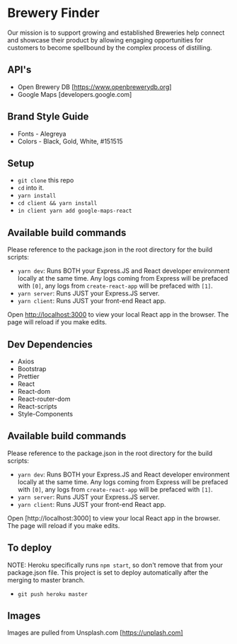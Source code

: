 # Brewery Finder

Our mission is to support growing and established  Breweries help connect and showcase their product by allowing engaging opportunities for customers to become spellbound by the complex process of distilling.

## API's 

- Open Brewery DB [https://www.openbrewerydb.org]
- Google Maps [developers.google.com]

## Brand Style Guide

- Fonts - Alegreya
- Colors - Black, Gold, White, #151515 

## Setup

- `git clone` this repo
- `cd` into it.
- `yarn install`
- `cd client && yarn install`
- `in client yarn add google-maps-react`

## Available build commands
Please reference to the package.json in the root directory for the build scripts:

- `yarn dev`: Runs BOTH your Express.JS and React developer environment locally at the same time. Any logs coming from Express will be prefaced with `[0]`, any logs from `create-react-app` will be prefaced with `[1]`.
- `yarn server`: Runs JUST your Express.JS server.
- `yarn client`: Runs JUST your front-end React app.

Open [http://localhost:3000](http://localhost:3000) to view your local React app in the browser. The page will reload if you make edits.

## Dev Dependencies

-	Axios
-	Bootstrap
-	Prettier
-	React
-	React-dom
-	React-router-dom
-	React-scripts
-	Style-Components

## Available build commands

Please reference to the package.json in the root directory for the build scripts:

- `yarn dev`: Runs BOTH your Express.JS and React developer environment locally at the same time. Any logs coming from Express will be prefaced with `[0]`, any logs from `create-react-app` will be prefaced with `[1]`.
- `yarn server`: Runs JUST your Express.JS server.
- `yarn client`: Runs JUST your front-end React app.

Open [http://localhost:3000] to view your local React app in the browser. The page will reload if you make edits.

## To deploy

NOTE: Heroku specifically runs `npm start`, so don't remove that from your package.json file.
This project is set to deploy automatically after the merging to master branch.

- `git push heroku master`

## Images

Images are pulled from Unsplash.com [https://unplash.com]